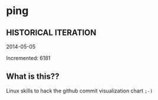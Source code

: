 # ping

## HISTORICAL ITERATION
2014-05-05

Incremented: 6181

## What is this?? 
Linux skills to hack the github commit visualization chart `;-)`
